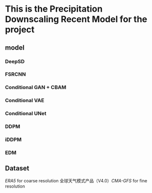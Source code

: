 # This is the Precipitation Downscaling Recent Model for the project

## model
### DeepSD
### FSRCNN
### Conditional GAN + CBAM
### Conditional VAE
### Conditional UNet
### DDPM
### iDDPM
### EDM

## Dataset
*ERA5* for coarse resolution
全球天气模式产品（V4.0）*CMA-GFS* for fine resolution
